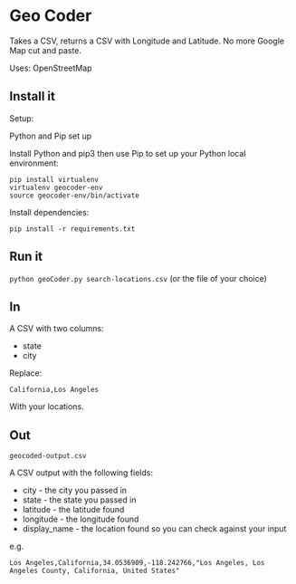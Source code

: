 # Geo Coder

Takes a CSV, returns a CSV with Longitude and Latitude. No more Google Map cut and paste.

Uses: OpenStreetMap

## Install it

Setup:

Python and Pip set up

Install Python and pip3 then use Pip to set up your Python local environment:

```
pip install virtualenv
virtualenv geocoder-env
source geocoder-env/bin/activate
```

Install dependencies:

`pip install -r requirements.txt`

## Run it

`python geoCoder.py search-locations.csv` (or the file of your choice)

## In

A CSV with two columns:

* state
* city

Replace:

`California,Los Angeles`

With your locations.

## Out

`geocoded-output.csv`

A CSV output with the following fields:

* city - the city you passed in
* state	- the state you passed in
* latitude - the latitude found	
* longitude	- the longitude found
* display_name - the location found so you can check against your input

e.g. 

`Los Angeles,California,34.0536909,-118.242766,"Los Angeles, Los Angeles County, California, United States"`
